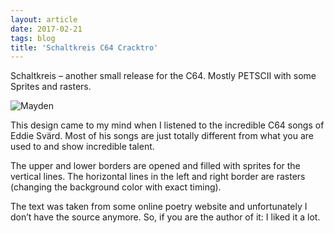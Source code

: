 ```yaml
---
layout: article
date: 2017-02-21
tags: blog
title: 'Schaltkreis C64 Cracktro'
---
```


Schaltkreis – another small release for the C64. Mostly PETSCII with some Sprites and rasters.

![Mayden](/assets/img/blog/schaltkreis.gif)

This design came to my mind when I listened to the incredible C64 songs of Eddie Svärd. Most of his songs are just totally different from what you are used to and show incredible talent.

The upper and lower borders are opened and filled with sprites for the vertical lines. The horizontal lines in the left and right border are rasters (changing the background color with exact timing).

The text was taken from some online poetry website and unfortunately I don’t have the source anymore. So, if you are the author of it: I liked it a lot.

